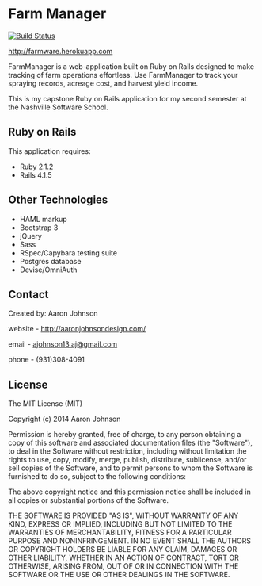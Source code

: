 Farm Manager
================

[![Build Status](https://travis-ci.org/exactlyaaron/farm-manager.svg?branch=master)](https://travis-ci.org/exactlyaaron/farm-manager)

http://farmware.herokuapp.com

FarmManager is a web-application built on Ruby on Rails designed to make tracking of farm operations effortless. Use FarmManager to track your spraying records, acreage cost, and harvest yield income.

This is my capstone Ruby on Rails application for my second semester at the Nashville Software School.


Ruby on Rails
-------------

This application requires:

- Ruby 2.1.2
- Rails 4.1.5

Other Technologies
------------------
* HAML markup
* Bootstrap 3
* jQuery
* Sass
* RSpec/Capybara testing suite
* Postgres database
* Devise/OmniAuth


Contact
-------
Created by: Aaron Johnson

website - http://aaronjohnsondesign.com/

email - ajohnson13.aj@gmail.com

phone - (931)308-4091

License
-------
The MIT License (MIT)

Copyright (c) 2014 Aaron Johnson

Permission is hereby granted, free of charge, to any person obtaining a copy of this software and associated documentation files (the "Software"), to deal in the Software without restriction, including without limitation the rights to use, copy, modify, merge, publish, distribute, sublicense, and/or sell copies of the Software, and to permit persons to whom the Software is furnished to do so, subject to the following conditions:

The above copyright notice and this permission notice shall be included in all copies or substantial portions of the Software.

THE SOFTWARE IS PROVIDED "AS IS", WITHOUT WARRANTY OF ANY KIND, EXPRESS OR IMPLIED, INCLUDING BUT NOT LIMITED TO THE WARRANTIES OF MERCHANTABILITY, FITNESS FOR A PARTICULAR PURPOSE AND NONINFRINGEMENT. IN NO EVENT SHALL THE AUTHORS OR COPYRIGHT HOLDERS BE LIABLE FOR ANY CLAIM, DAMAGES OR OTHER LIABILITY, WHETHER IN AN ACTION OF CONTRACT, TORT OR OTHERWISE, ARISING FROM, OUT OF OR IN CONNECTION WITH THE SOFTWARE OR THE USE OR OTHER DEALINGS IN THE SOFTWARE.

